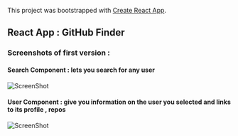 This project was bootstrapped with [Create React App](https://github.com/facebook/create-react-app).

## React App : GitHub Finder

### Screenshots of first version :

#### Search Component : lets you search for any user 

![ScreenShot](https://github.com/MeridjaNassim/React-Github-Finder/tree/master/screenshots/search.jpg)

#### User Component : give you information on the user you selected and links to its profile , repos 

![ScreenShot](https://github.com/MeridjaNassim/React-Github-Finder/tree/master/screenshots/user.jpg)
